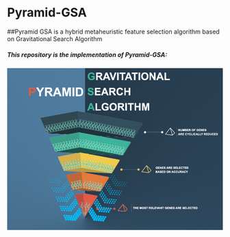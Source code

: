 # Pyramid-GSA
##Pyramid GSA is a hybrid metaheuristic feature selection algorithm based on Gravitational Search Algorithm
##### This repository is the implementation of Pyramid-GSA:
![Graphical Abstract](https://github.com/masoudrezaei/Pyramid-GSA/blob/master/Graphical%20Abstract.jpg)

